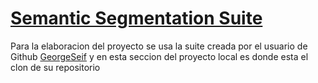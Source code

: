 # [Semantic Segmentation Suite](https://github.com/GeorgeSeif/Semantic-Segmentation-Suite)
Para la elaboracion del proyecto se usa la suite creada por el usuario de Github [GeorgeSeif](https://github.com/GeorgeSeif) y en esta seccion del proyecto local es donde esta el clon de su repositorio
